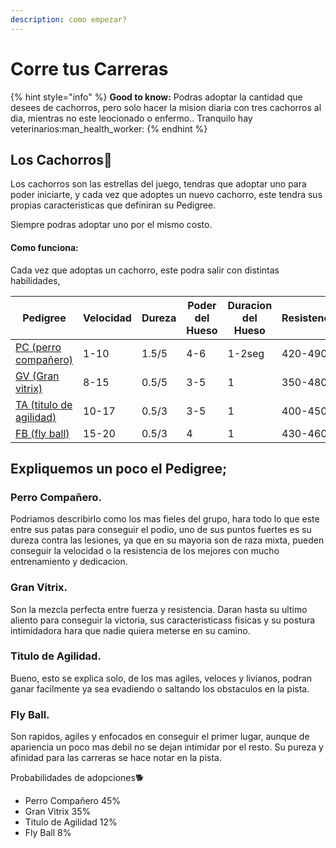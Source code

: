 ```yaml
---
description: como empezar?
---
```


# Corre tus Carreras

{% hint style="info" %}
**Good to know:** Podras adoptar la cantidad que desees de cachorros, pero solo hacer la mision diaria con tres cachorros al dia, mientras no este leocionado o enfermo.. Tranquilo hay veterinarios:man\_health\_worker:
{% endhint %}

## Los Cachorros:dog:

Los cachorros son las estrellas del juego, tendras que adoptar uno para poder iniciarte, y cada vez que adoptes un nuevo cachorro, este tendra sus propias caracteristicas que definiran su Pedigree.

Siempre podras adoptar uno por el mismo costo.

#### Como funciona:&#x20;

Cada vez que adoptas un cachorro, este podra salir con distintas habilidades,&#x20;

| Pedigree                                                             | Velocidad | Dureza | Poder del Hueso | Duracion del Hueso | Resistencia | velocidad durante la recuperacion |
| -------------------------------------------------------------------- | --------- | ------ | --------------- | ------------------ | ----------- | --------------------------------- |
| [PC (perro compañero)](corre-tus-carreras.md#perro-companero.)       | 1-10      | 1.5/5  | 4-6             | 1-2seg             | 420-490     | 34-36%                            |
| [GV (Gran vitrix)](corre-tus-carreras.md#gran-vitrix.)               | 8-15      | 0.5/5  | 3-5             | 1                  | 350-480     | 28-34%                            |
| [TA (titulo de agilidad)](corre-tus-carreras.md#titulo-de-agilidad.) | 10-17     | 0.5/3  | 3-5             | 1                  | 400-450     | 30-35%                            |
| [FB (fly ball)](corre-tus-carreras.md#undefined)                     | 15-20     | 0.5/3  | 4               | 1                  | 430-460     | 32-36%                            |

## **Expliquemos un poco el Pedigree;**

### Perro Compañero.&#x20;

Podriamos describirlo como los mas fieles del grupo, hara todo lo que este entre sus patas para conseguir el podio, uno de sus puntos fuertes es su dureza contra las lesiones, ya que en su mayoria son de raza mixta, pueden conseguir la velocidad o la resistencia de los mejores con mucho entrenamiento y dedicacion.

### Gran Vitrix.&#x20;

Son la mezcla perfecta entre fuerza y resistencia. Daran hasta su ultimo aliento para conseguir la victoria, sus caracteristicass fisicas y su postura intimidadora hara que nadie quiera meterse en su camino.

### Titulo de Agilidad.

Bueno, esto se explica solo, de los mas agiles, veloces y livianos, podran ganar facilmente ya sea evadiendo o saltando los obstaculos en la pista.&#x20;

### Fly Ball.

Son rapidos, agiles y enfocados en conseguir el primer lugar, aunque de apariencia un poco mas debil no se dejan intimidar por el resto. Su pureza y afinidad para las carreras se hace notar en la pista.

Probabilidades de adopciones:dog2:

* Perro Compañero 45%
* Gran Vitrix 35%
* Titulo de Agilidad 12%
* Fly Ball 8%

